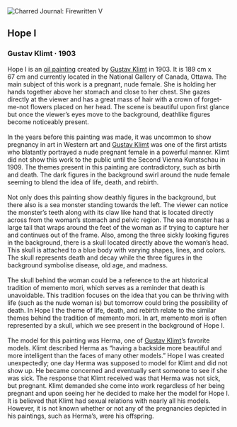 <div class="artwork-of-the-day">
  <div class="container">
    <div class="img-wrapper">
      <img
        src="https://uploads8.wikiart.org/images/gustav-klimt/hope-i.jpg!Large.jpg"
        alt="Charred Journal: Firewritten V" />
    </div>
    <div class="artwork-detail">
      <div class="artwork-origin"> 
        <h2 class="artwork-name">Hope I</h2>
        <h3 class="artist">
          Gustav Klimt
                    ·  1903
        </h3>
      </div>
      <p class="description">
        <span class="artwork-description-text ng-binding" ng-bind-html="viewModel.ArtworkOfTheDay.Description | unsafe">Hope I is an <a target="_blank" href="/en/paintings-by-media/oil-on-sacking">oil painting</a> created by <a target="_blank" href="/en/gustav-klimt">Gustav Klimt</a> in 1903. It is 189&nbsp;cm x 67&nbsp;cm and currently located in the National Gallery of Canada, Ottawa. The main subject of this work is a pregnant, nude female. She is holding her hands together above her stomach and close to her chest. She gazes directly at the viewer and has a great mass of hair with a crown of forget-me-not flowers placed on her head. The scene is beautiful upon first glance but once the viewer’s eyes move to the background, deathlike figures become noticeably present.
<br>
<br>In the years before this painting was made, it was uncommon to show pregnancy in art in Western art and <a target="_blank" href="/en/gustav-klimt">Gustav Klimt</a> was one of the first artists who blatantly portrayed a nude pregnant female in a powerful manner. Klimt did not show this work to the public until the Second Vienna Kunstschau in 1909. The themes present in this painting are contradictory, such as birth and death. The dark figures in the background swirl around the nude female seeming to blend the idea of life, death, and rebirth.
<br>
<br>Not only does this painting show deathly figures in the background, but there also is a sea monster standing towards the left. The viewer can notice the monster’s teeth along with its claw like hand that is located directly across from the woman’s stomach and pelvic region. The sea monster has a large tail that wraps around the feet of the woman as if trying to capture her and continues out of the frame. Also, among the three sickly looking figures in the background, there is a skull located directly above the woman’s head. This skull is attached to a blue body with varying shapes, lines, and colors. The skull represents death and decay while the three figures in the background symbolise disease, old age, and madness.
<br>
<br>The skull behind the woman could be a reference to the art historical tradition of memento mori, which serves as a reminder that death is unavoidable. This tradition focuses on the idea that you can be thriving with life (such as the nude woman is) but tomorrow could bring the possibility of death. In Hope I the theme of life, death, and rebirth relate to the similar themes behind the tradition of memento mori. In art, memento mori is often represented by a skull, which we see present in the background of Hope I.
<br>
<br>The model for this painting was Herma, one of <a target="_blank" href="/en/gustav-klimt">Gustav Klimt</a>’s favorite models. Klimt described Herma as “having a backside more beautiful and more intelligent than the faces of many other models.”  Hope I was created unexpectedly; one day Herma was supposed to model for Klimt and did not show up. He became concerned and eventually sent someone to see if she was sick. The response that Klimt received was that Herma was not sick, but pregnant. Klimt demanded she come into work regardless of her being pregnant and upon seeing her he decided to make her the model for Hope I. It is believed that Klimt had sexual relations with nearly all his models. However, it is not known whether or not any of the pregnancies depicted in his paintings, such as Herma’s, were his offspring.</span>
                        <div class="text-shadow-container" ng-show="showShadow" style=""></div>
      </p>
    </div>
  </div>

</div>
